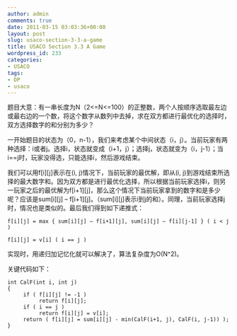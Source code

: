 ```yaml
---
author: admin
comments: true
date: 2011-03-15 03:03:36+00:00
layout: post
slug: usaco-section-3-3-a-game
title: USACO Section 3.3 A Game
wordpress_id: 233
categories:
- USACO
tags:
- DP
- usaco
---
```


题目大意：有一串长度为N（2<=N<=100）的正整数，两个人按顺序选取最左边或最右边的一个数，将这个数字从数列中去掉，求在双方都进行最优化的选择时，双方选择数字的和分别为多少？

一开始题目的状态为（0，n-1），我们来考虑某个中间状态（i，j）。当前玩家有两种选择：i或者j。选择i，状态就变成（i+1，j）；选择j，状态就变为（i，j-1）；当i==j时，玩家没得选，只能选择i，然后游戏结束。

我们可以用f[i][j]表示在(i, j)情况下，当前玩家的最优解，即从(i, j)到游戏结束所选择的最大数字和。因为双方都是进行最优化选择，所以根据当前玩家选择i，则另一玩家之后的最优解为f[i+1][j]，那么这个情况下当前玩家拿到的数字和是多少呢？应该是sum[i][j] – f[i+1][j]。（sum[i][j]表示i到j的和）。同理，当前玩家选择j时，情况也是类似的。最后我们得到如下递推式：


    f[i][j] = max { sum[i][j] – f[i+1][j], sum[i][j] – f[i][j-1] } ( i < j )

    f[i][j] = v[i] ( i == j )


实现时，用递归加记忆化就可以解决了，算法复杂度为O(N^2)。

关键代码如下：

    
    int CalF(int i, int j)
    {
         if ( f[i][j] != -1 )
              return f[i][j];
         if ( i == j )
              return f[i][j] = v[i];
         return ( f[i][j] = sum[i][j] - min(CalF(i+1, j), CalF(i, j-1)) );
    }
